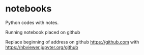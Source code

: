 # notebooks

Python codes with notes.

Running notebook placed on github

Replace beginning of address on github https://github.com with https://nbviewer.jupyter.org/github
